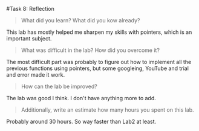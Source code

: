#Task 8: Reflection

> What did you learn? What did you kow already?

This lab has mostly helped me sharpen my skills 
with pointers, which is an important subject.

> What was difficult in the lab? How did you overcome it?

The most difficult part was probably to figure out how to implement all the
previous functions using pointers, but some googleing, YouTube and trial and
error made it work.

> How can the lab be improved?

The lab was good I think. I don't have anything more to add.

> Additionally, write an estimate how many hours you spent on this lab.

Probably around 30 hours. So way faster than Lab2 at least.